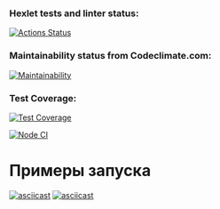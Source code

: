 ### Hexlet tests and linter status:
[![Actions Status](https://github.com/GPWD/frontend-project-46/actions/workflows/hexlet-check.yml/badge.svg)](https://github.com/GPWD/frontend-project-46/actions)

### Maintainability status from Codeclimate.com:
[![Maintainability](https://api.codeclimate.com/v1/badges/b29ab4110895bf583eb5/maintainability)](https://codeclimate.com/github/GPWD/frontend-project46/maintainability)

### Test Coverage:
[![Test Coverage](https://api.codeclimate.com/v1/badges/b29ab4110895bf583eb5/test_coverage)](https://codeclimate.com/github/GPWD/frontend-project46/test_coverage)

[![Node CI](https://github.com/GPWD/frontend-project46/actions/workflows/nodejs.yml/badge.svg)](https://github.com/GPWD/frontend-project46/actions)

# Примеры запуска
[![asciicast](https://asciinema.org/a/u110FMaDNFdovC8SlPhgy21Ls.svg)](https://asciinema.org/a/u110FMaDNFdovC8SlPhgy21Ls)
[![asciicast](https://asciinema.org/a/ZA50uZzdCHivpw1CGzSgXoSlr.svg)](https://asciinema.org/a/ZA50uZzdCHivpw1CGzSgXoSlr)